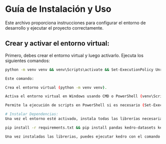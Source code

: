 # Guía de Instalación y Uso

Este archivo proporciona instrucciones para configurar el entorno de desarrollo y ejecutar el proyecto correctamente.

## Crear y activar el entorno virtual:

Primero, debes crear el entorno virtual y luego activarlo. Ejecuta los siguientes comandos:

```bash
python -m venv venv && venv\Scripts\activate && Set-ExecutionPolicy Unrestricted -Scope Process.

Este comando:

Crea el entorno virtual (python -m venv venv).

Activa el entorno virtual en Windows usando CMD o PowerShell (venv\Scripts\activate).

Permite la ejecución de scripts en PowerShell si es necesario (Set-ExecutionPolicy Unrestricted -Scope Process).

# Instalar Dependencias:
Una vez el entorno esté activado, instala todas las librerías necesarias utilizando pip. Ejecuta el siguiente comando para instalar las dependencias del proyecto y algunas librerías adicionales:

pip install -r requirements.txt && pip install pandas kedro-datasets kedro-viz

Una vez instaladas las librerias, puedes ejecutar kedro con el comando "kedro run" o visualizar las pipelines con el comando "kedro viz"
